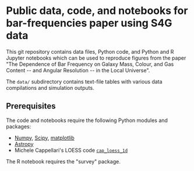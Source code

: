# Public data, code, and notebooks for bar-frequencies paper using S4G data

This git repository contains data files, Python code, and Python and R Jupyter
notebooks which can be used to reproduce figures from the paper "The Dependence of Bar Frequency 
on Galaxy Mass, Colour, and Gas Content -- and Angular Resolution -- in the Local Universe".

The `data/` subdirectory contains text-file tables with various data compilations
and simulation outputs.

## Prerequisites

The code and notebooks require the following Python modules and packages:

   * [Numpy](https://www.numpy.org), [Scipy](https://www.scipy.org), [matplotlib](https://matplotlib.org)
   * [Astropy](https://www.astropy.org)
   * Michele Cappellari's LOESS code [`cap_loess_1d`](http://www-astro.physics.ox.ac.uk/~mxc/software/#loess)

The R notebook requires the "survey" package.

